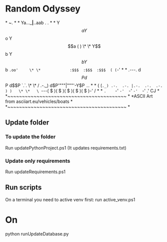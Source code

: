 # Random Odyssey

\*                  ~.				        \*
\*           Ya...___|__..aab     .   .		\*
\*            Y$$a  Y$$o  Y$$a   (     )	\*
\*             Y$$b  Y$$b  Y$$b   `.oo'		\*
\*             :$$$  :$$$  :$$$  ( (`-'		\*
\*    .---.    d$$P  d$$P  d$$P   `.`.		\*
\*   / .-._)  d$P'"""|"""'-Y$P      `.`.	\*
\*  ( (`._) .-.  .-. |.-.  .-.  .-.   ) )	\*
\*   \ `---( $ )( $ )( $ )( $ )( $ )-' /	\*
\*    `.    `-'  `-'  `-'  `-'  `-'  .' CJ	\*
\*~~~~~~~~~~~~~~~~~~~~~~~~~~~~~~~~~~~~~~~~~	\*
\*ASCII Art from asciiart.eu/vehicles/boats	\*
\*~~~~~~~~~~~~~~~~~~~~~~~~~~~~~~~~~~~~~~~~~	\*

## Update folder

### To update the folder
Run updatePythonProject.ps1
(It updates requirements.txt)

### Update only requirements
Run updateRequirements.ps1

## Run scripts
On a terminal you need to active venv first:
run active_venv.ps1

# On 
python runUpdateDatabase.py